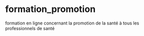 # formation_promotion
formation en ligne concernant la promotion de la santé à tous les professionnels de santé

